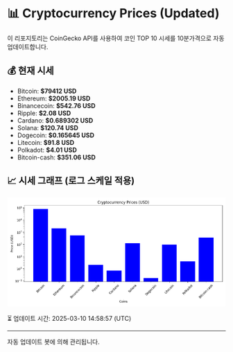 
# 📊 Cryptocurrency Prices (Updated)

이 리포지토리는 CoinGecko API를 사용하여 코인 TOP 10 시세를 10분가격으로 자동 업데이트합니다.

## 💰 현재 시세
- Bitcoin: **$79412 USD**
- Ethereum: **$2005.19 USD**
- Binancecoin: **$542.76 USD**
- Ripple: **$2.08 USD**
- Cardano: **$0.689302 USD**
- Solana: **$120.74 USD**
- Dogecoin: **$0.165645 USD**
- Litecoin: **$91.8 USD**
- Polkadot: **$4.01 USD**
- Bitcoin-cash: **$351.06 USD**

## 📈 시세 그래프 (로그 스케일 적용)
![Crypto Prices](crypto_prices.png)

⏳ 업데이트 시간: 2025-03-10 14:58:57 (UTC)

---
자동 업데이트 봇에 의해 관리됩니다.
